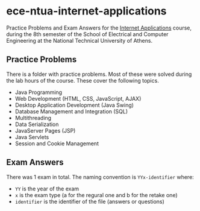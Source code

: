 # ece-ntua-internet-applications

Practice Problems and Exam Answers for the [Internet Applications](https://www.ece.ntua.gr/en/undergraduate/courses/3346) course, during the 8th semester of the School of Electrical and Computer Engineering at the National Technical University of Athens.

## Practice Problems

There is a folder with practice problems. Most of these were solved during the lab hours of the course. These cover the following topics.

- Java Programming
- Web Development (HTML, CSS, JavaScript, AJAX)
- Desktop Application Development (Java Swing)
- Database Management and Integration (SQL)
- Multithreading
- Data Serialization
- JavaServer Pages (JSP)
- Java Servlets
- Session and Cookie Management

## Exam Answers

There was 1 exam in total. The naming convention is `YYx-identifier` where:
- `YY` is the year of the exam
- `x` is the exam type (a for the regural one and b for the retake one)
- `identifier` is the identifier of the file (answers or questions)
